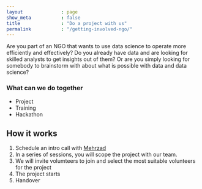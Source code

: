 ```yaml
---
layout              : page
show_meta           : false
title               : "Do a project with us"
permalink           : "/getting-involved-ngo/"
---
```

Are you part of an NGO that wants to use data science to operate more efficiently and effectively? 
Do you already have data and are looking for skilled analysts to get insights out of them? 
Or are you simply looking for somebody to brainstorm with about what is possible with data and data science? 

### What can we do together

- Project
- Training
- Hackathon


## How it works
1. Schedule an intro call with <a href="mailto:mehrzad@correlaid.nl">Mehrzad</a> 
2. In a series of sessions, you will scope the project with our team.
3. We will invite volumteers to join and select the most suitable volunteers for the project 
4. The project starts
5. Handover
